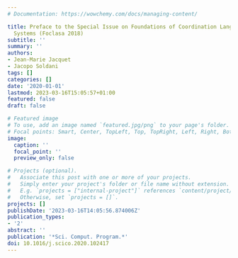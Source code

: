 ```yaml
---
# Documentation: https://wowchemy.com/docs/managing-content/

title: Preface to the Special Issue on Foundations of Coordination Languages and Self-Adaptive
  Systems (Foclasa 2018)
subtitle: ''
summary: ''
authors:
- Jean-Marie Jacquet
- Jacopo Soldani
tags: []
categories: []
date: '2020-01-01'
lastmod: 2023-03-16T15:05:57+01:00
featured: false
draft: false

# Featured image
# To use, add an image named `featured.jpg/png` to your page's folder.
# Focal points: Smart, Center, TopLeft, Top, TopRight, Left, Right, BottomLeft, Bottom, BottomRight.
image:
  caption: ''
  focal_point: ''
  preview_only: false

# Projects (optional).
#   Associate this post with one or more of your projects.
#   Simply enter your project's folder or file name without extension.
#   E.g. `projects = ["internal-project"]` references `content/project/deep-learning/index.md`.
#   Otherwise, set `projects = []`.
projects: []
publishDate: '2023-03-16T14:05:56.874006Z'
publication_types:
- '2'
abstract: ''
publication: '*Sci. Comput. Program.*'
doi: 10.1016/j.scico.2020.102417
---
```

